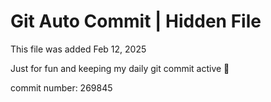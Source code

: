 # Git Auto Commit | Hidden File

This file was added Feb 12, 2025

Just for fun and keeping my daily git commit active 🤪

commit number: 269845
